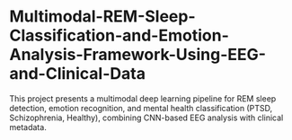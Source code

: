 # Multimodal-REM-Sleep-Classification-and-Emotion-Analysis-Framework-Using-EEG-and-Clinical-Data
This project presents a multimodal deep learning pipeline for REM sleep detection, emotion recognition, and mental health classification (PTSD, Schizophrenia, Healthy), combining CNN-based EEG analysis with clinical metadata.
